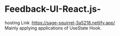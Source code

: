 # Feedback-UI-React.js-

hosting Link :https://sage-squirrel-3a5218.netlify.app/    
Mainly applying applications of UseState Hook.
